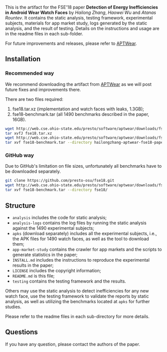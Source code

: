 
This is the artifact for the FSE'18 paper **Detection of Energy Inefficiencies
in Android Wear Watch Faces** by *Hailong Zhang*, *Haowei Wu* and *Atanas Rountev*.
It contains the static analysis, testing framework, experimental
subjects, materials for app market study, logs generated by the static analysis,
and the result of testing. Details on the instructions and usage are in the 
readme files in each sub-folder.

For future improvements and releases, please refer to [APTWear](http://web.cse.ohio-state.edu/presto/software/aptwear).

## Installation

### Recommended way

We recommend downloading the artifact from [APTWear](http://web.cse.ohio-state.edu/presto/software/aptwear) as we will post future fixes and improvements there.

There are two files required:

1. fse18.tar.xz (implementation and watch faces with leaks, 1.3GB);
2. fse18-benchmark.tar (all 1490 benchmarks described in the paper, 16GB).

```bash
wget http://web.cse.ohio-state.edu/presto/software/aptwear/downloads/fse18.tar.xz
tar xvfJ fse18.tar.xz
wget http://web.cse.ohio-state.edu/presto/software/aptwear/downloads/fse18-benchmark.tar
tar xvf fse18-benchmark.tar --directory hailongzhang-aptwear-fse18-paper-163/
```

### GitHub way

Due to GitHub's limitation on file sizes, unfortunately all benchmarks have to be
downloaded separately.

```bash
git clone https://github.com/presto-osu/fse18.git
wget http://web.cse.ohio-state.edu/presto/software/aptwear/downloads/fse18-benchmark.tar
tar xvf fse18-benchmark.tar --directory fse18/
```

## Structure

- `analysis` includes the code for static analysis;
- `analysis-logs` contains the log files by running the static analysis against
the 1490 experimental subjects;
- `apks` (download separately) includes all the experimental subjects,
i.e., the APK files for 1490 watch faces, as well as the tool to download them;
- `app-market-study` contains the crawler for app markets and the scripts to
generate statistics in the paper;
- `INSTALL.md` includes the instructions to reproduce the experimental results in 
the paper;
- `LICENSE` includes the copyright information;
- `README.md` is this file;
- `testing` contains the testing framework and the results.

Others may use the static analysis to detect inefficiencies for any new watch
face, use the testing framework to validate the reports by static analysis, as
well as utilizing the benchmarks located at `apks` for further studies.

Please refer to the readme files in each sub-directory for more details.

## Questions

If you have any question, please contact the authors of the paper.

